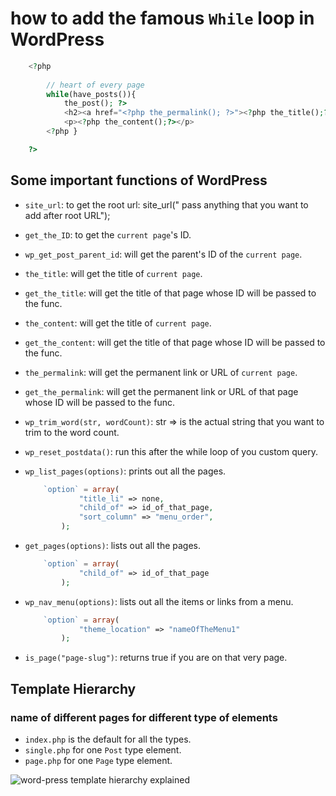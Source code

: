 # how to add the famous `While` loop in WordPress

```php
    <?php 
    
        // heart of every page
        while(have_posts()){
            the_post(); ?>
            <h2><a href="<?php the_permalink(); ?>"><?php the_title();?></a></h2>
            <p><?php the_content();?></p>
        <?php } 

    ?>
```

## Some important functions of WordPress

- `site_url`: to get the root url: site_url(" pass anything that you want to add after root URL");
- `get_the_ID`: to get the `current page`'s ID.
- `wp_get_post_parent_id`: will get the parent's ID of the `current page`.
- `the_title`: will get the title of  `current page`.
- `get_the_title`: will get the title of that page whose ID will be passed to the func.
- `the_content`: will get the title of  `current page`.
- `get_the_content`: will get the title of that page whose ID will be passed to the func.
- `the_permalink`: will get the permanent link or URL of `current page`.
- `get_the_permalink`: will get the permanent link or URL of that page whose ID will be passed to the func.
- `wp_trim_word(str, wordCount)`: str => is the actual string that you want to trim to the word count.
- `wp_reset_postdata()`: run this after the while loop of you custom query.
- `wp_list_pages(options)`: prints out all the pages.

    ```php
        `option` = array(
                "title_li" => none,
                "child_of" => id_of_that_page,
                "sort_column" => "menu_order",
            );
    
    ```

- `get_pages(options)`: lists out all the pages.

    ```php
        `option` = array(
                "child_of" => id_of_that_page
            );

    ```

- `wp_nav_menu(options)`: lists out all the items or links from a menu.

    ```php
        `option` = array(
                "theme_location" => "nameOfTheMenu1"
            );

    ```

- `is_page("page-slug")`: returns true if you are on that very page.

## Template Hierarchy

### name of different pages for different type of elements

- `index.php` is the default for all the types.
- `single.php` for one `Post` type element.
- `page.php` for one `Page` type element.

<img src="https://i0.wp.com/developer.wordpress.org/files/2014/10/Screenshot-2019-01-23-00.20.04.png?ssl=1" alt="word-press template hierarchy explained">
